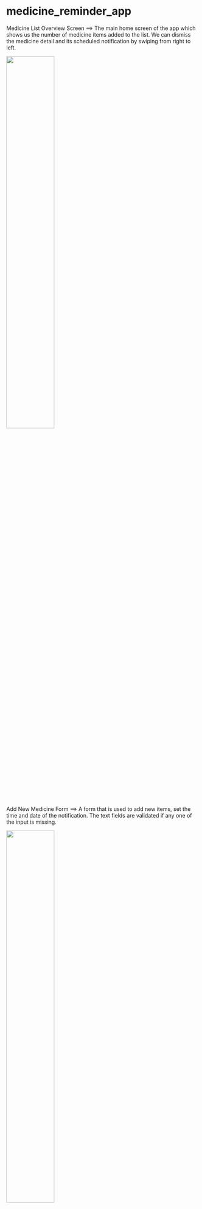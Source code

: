 # medicine_reminder_app

Medicine List Overview Screen
==> The main home screen of the app which shows us the number of medicine items added to the list. We can dismiss the medicine detail and its scheduled notification by swiping from right to left.

<img src="https://user-images.githubusercontent.com/76838272/127634994-8bbbbcf8-bdd3-4a20-b3e6-2aef2f7c2f1a.jpg" width=50% height=50%>

Add New Medicine Form 
==> A form that is used to add new items, set the time and date of the notification. The text fields are validated if any one of the input is missing.

<img src="https://user-images.githubusercontent.com/76838272/127640048-ddf1099d-75d4-48fc-9454-be6107923687.jpg" width=50% height=50%>

Addition of a Medicine Item

<img src="https://user-images.githubusercontent.com/76838272/127640072-173d47b2-5649-4902-9254-8896af2337e1.jpg" width=50% height=50%>

Scheduled Notification Proof

<img src="https://user-images.githubusercontent.com/76838272/127640090-2d1b3b7f-2cd6-4172-ad57-953373ef4279.jpg" width=50% height=50%>
